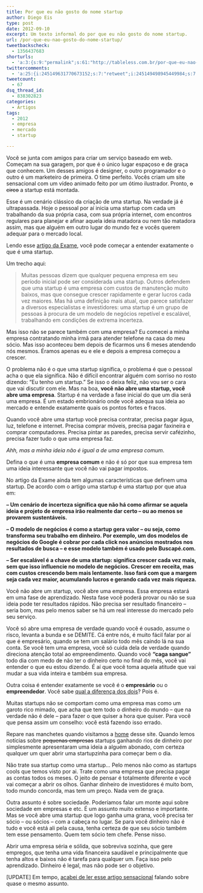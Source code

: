 ```yaml
---
title: Por que eu não gosto do nome startup
author: Diego Eis
type: post
date: 2012-09-10
excerpt: Um texto informal do por que eu não gosto do nome startup.
url: /por-que-eu-nao-gosto-do-nome-startup/
tweetbackscheck:
  - 1356437683
shorturls:
  - 'a:3:{s:9:"permalink";s:61:"http://tableless.com.br/por-que-eu-nao-gosto-do-nome-startup/";s:7:"tinyurl";s:26:"http://tinyurl.com/d75hy2c";s:4:"isgd";s:19:"http://is.gd/8xynsl";}'
twittercomments:
  - 'a:25:{i:245149631770673152;s:7:"retweet";i:245149498945449984;s:7:"retweet";i:245144786904940545;s:7:"retweet";i:245141875894386688;s:7:"retweet";i:245140304519376896;s:7:"retweet";i:245140097555628032;s:7:"retweet";i:246299084175069184;s:7:"retweet";i:250949614457466881;s:7:"retweet";i:250938564345479168;s:7:"retweet";i:249192883922546688;s:7:"retweet";i:249155605997174785;s:7:"retweet";i:248880668619194370;s:7:"retweet";i:248780074113974272;s:7:"retweet";i:248768051691016193;s:7:"retweet";i:248765592130170880;s:7:"retweet";i:248765299007057920;s:7:"retweet";i:255682420232306688;s:7:"retweet";i:260354092419907584;s:7:"retweet";i:260348848139018241;s:7:"retweet";i:269084571218366464;s:7:"retweet";i:269043674703331329;s:7:"retweet";i:272680968651935744;s:7:"retweet";i:281363907384332288;s:7:"retweet";i:280357535351963648;s:7:"retweet";i:279193480704688128;s:7:"retweet";}'
tweetcount:
  - 67
dsq_thread_id:
  - 838302823
categories:
  - Artigos
tags:
  - 2012
  - empresa
  - mercado
  - startup

---
```

Você se junta com amigos para criar um serviço baseado em web. Começam na sua garagem, por que é o único lugar espaçoso e de graça que conhecem. Um desses amigos é designer, o outro programador e o outro é um marketeiro de primeira. O time perfeito. Vocês criam um site sensacional com um vídeo animado feito por um ótimo ilustrador. Pronto, <del>o circo</del> a startup está montada.

Esse é um cenário clássico da criação de uma startup. Na verdade já é ultrapassada. Hoje o pessoal por aí inicia uma startup com cada um trabalhando da sua própria casa, com sua própria internet, com encontros regulares para planejar e afinar aquela ideia matadora ou nem tão matadora assim, mas que alguém em outro lugar do mundo fez e vocês querem adequar para o mercado local.

Lendo esse [artigo da Exame][1], você pode começar a entender exatamente o que é uma startup.

Um trecho aqui:

> Muitas pessoas dizem que qualquer pequena empresa em seu período inicial pode ser considerada uma startup. Outros defendem que uma startup é uma empresa com custos de manutenção muito baixos, mas que consegue crescer rapidamente e gerar lucros cada vez maiores. Mas há uma definição mais atual, que parece satisfazer a diversos especialistas e investidores: uma startup é um grupo de pessoas à procura de um modelo de negócios repetível e escalável, trabalhando em condições de extrema incerteza.

Mas isso não se parece também com uma empresa? Eu comecei a minha empresa contratando minha irmã para atender telefone na casa do meu sócio. Mas isso aconteceu bem depois de ficarmos uns 6 meses atendendo nós mesmos. Éramos apenas eu e ele e depois a empresa começou a crescer.

O problema não é o que uma startup significa, o problema é que o pessoal acha o que ela significa. Não é difícil encontrar alguém com sorriso no rosto dizendo: &#8220;Eu tenho um startup.&#8221; Se isso o deixa feliz, não vou ser o cara que vai discutir com ele. Mas na boa, **você não abre uma startup, você abre uma empresa**. Startup é na verdade a fase inicial do que um dia será uma empresa. É um estado embrionário onde você adequa sua ideia ao mercado e entende exatamente quais os pontos fortes e fracos.

Quando você abre uma startup você precisa contratar, precisa pagar água, luz, telefone e internet. Precisa comprar móveis, precisa pagar faxineira e comprar computadores. Precisa pintar as paredes, precisa servir cafézinho, precisa fazer tudo o que uma empresa faz.
  
_Ahh, mas a minha ideia não é igual a de uma empresa comum_.
  
Defina o que é uma **empresa comum** e não é só por que sua empresa tem uma ideia interessante que você não vai pagar impostos.

No artigo da Exame ainda tem algumas características que definem uma startup. De acordo com o artigo uma startup é uma startup por que atua em:

**&#8211; Um cenário de incerteza significa que não há como afirmar se aquela ideia e projeto de empresa irão realmente dar certo &#8211; ou ao menos se provarem sustentáveis.**

**&#8211; O modelo de negócios é como a startup gera valor &#8211; ou seja, como transforma seu trabalho em dinheiro. Por exemplo, um dos modelos de negócios do Google é cobrar por cada click nos anúncios mostrados nos resultados de busca &#8211; e esse modelo também é usado pelo Buscapé.com.**

**&#8211; Ser escalável é a chave de uma startup: significa crescer cada vez mais, sem que isso influencie no modelo de negócios. Crescer em receita, mas com custos crescendo bem mais lentamente. Isso fará com que a margem seja cada vez maior, acumulando lucros e gerando cada vez mais riqueza.**

Você não abre um startup, você abre uma empresa. Essa empresa estará em uma fase de aprendizado. Nesta fase você poderá provar ou não se sua ideia pode ter resultados rápidos. Não precisa ser resultado financeiro &#8211; seria bom, mas pelo menos saber se há um real interesse do mercado pelo seu serviço.

Você só abre uma empresa de verdade quando você é ousado, assume o risco, levanta a bunda e se DEMITE. Cá entre nós, é muito fácil falar por aí que é empresário, quando se tem um salário todo mês caindo lá na sua conta. Se você tem uma empresa, você só cuida dela de verdade quando direciona atenção total ao empreendimento. Quando você **&#8220;caga sangue&#8221;** todo dia com medo de não ter o dinheiro certo no final do mês, você vai entender o que eu estou dizendo. É aí que você toma aquela atitude que vai mudar a sua vida inteira e também sua empresa.

Outra coisa é entender exatamente se você é o **empresário** ou o **empreendedor**. Você sabe [qual a diferença dos dois][2]? Pois é. 

Muitas startups não se comportam como uma empresa mas como um garoto rico mimado, que acha que tem todo o dinheiro do mundo &#8211; que na verdade não é dele &#8211; para fazer o que quiser a hora que quiser. Para você que pensa assim um conselho: você está fazendo isso errado. 

Repare nas manchetes quando visitamos a [home][3] desse site. Quando lemos notícias sobre <del>pequenas empresas</del> startups ganhando rios de dinheiro por simplesmente apresentaram uma ideia a alguém abonado, com certeza qualquer um quer abrir uma startupzinha para começar bem o dia.

Não trate sua startup como uma startup&#8230; Pelo menos não como as startups cools que temos visto por ai. Trate como uma empresa que precisa pagar as contas todos os meses. O jeito de pensar é totalmente diferente e você vai começar a abrir os olhos. Ganhar dinheiro de investidores é muito bom, todo mundo concorda, mas tem um preço. Nada vem de graça. 

Outra assunto é sobre sociedade. Poderíamos falar um monte aqui sobre sociedade em empresas e etc. É um assunto muito extenso e importante. Mas se você abre uma startup que logo ganha uma grana, você precisa ter sócio &#8211; ou sócios &#8211; com a cabeça no lugar. Se para você dinheiro não é tudo e você está ali pela causa, tenha certeza de que seu sócio também tem esse pensamento. Quem tem sócio tem chefe. Pense nisso.

Abrir uma empresa séria e sólida, que sobreviva sozinha, que gere empregos, que tenha uma vida financeira saudável e principalmente que tenha altos e baixos não é tarefa para qualquer um. Faça isso pelo aprendizado. Dinheiro é legal, mas não pode ser o objetivo.

[UPDATE] Em tempo, [acabei de ler esse artigo sensacional][4] falando sobre quase o mesmo assunto.

 [1]: http://exame.abril.com.br/pme/dicas-de-especialista/noticias/o-que-e-uma-startup
 [2]: http://projetodsd.com.br/empreendedorismo/qual-a-diferenca-entre-empresario-e-empreendedor/?utm_source=Tableless&utm_medium=Post&utm_campaign=TablelessComBr&utm_nooverride=1
 [3]: http://exame.abril.com.br/pme/startups
 [4]: http://webholic.com.br/2012/09/10/licoes-do-digg-para-os-empreendedores/